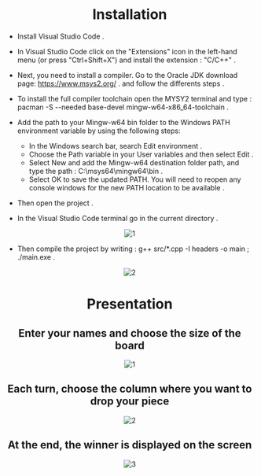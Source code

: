 <div align="center">
  
# Installation
  
</div>
  
 - Install Visual Studio Code .
 - In Visual Studio Code click on the "Extensions" icon in the left-hand menu (or press "Ctrl+Shift+X") and install the extension : "C/C++" .
 - Next, you need to install a compiler. Go to the Oracle JDK download page: https://www.msys2.org/ .
   and follow the differents steps .
 - To install the full compiler toolchain open the MYSY2 terminal and type : pacman -S --needed base-devel mingw-w64-x86_64-toolchain .
 
 - Add the path to your Mingw-w64 bin folder to the Windows PATH environment variable by using the following steps:
     - In the Windows search bar, search Edit environment .
     - Choose the Path variable in your User variables and then select Edit .
     - Select New and add the Mingw-w64 destination folder path, and type the path : C:\msys64\mingw64\bin .
     - Select OK to save the updated PATH. You will need to reopen any console windows for the new PATH location to be available .

- Then open the project .
- In the Visual Studio Code terminal go in the current directory .
<div align="center">
  
![1](https://github.com/YassineProDev/CPP_Connect4/assets/120946916/e9f3aad3-5025-43fc-a472-6d987a0b47bb)
  
</div>

- Then compile the project by writing  : g++ src/*.cpp -I headers -o main ; ./main.exe .

<div align="center">
  
![2](https://github.com/YassineProDev/CPP_Connect4/assets/120946916/99d79694-d856-4b45-b692-540bb9324e41)


# Presentation


## Enter your names and choose the size of the board
  
![1](https://user-images.githubusercontent.com/120946916/234127981-d11ceed4-ff64-4b57-a73b-62f31858c20c.png)

## Each turn, choose the column where you want to drop your piece

![2](https://user-images.githubusercontent.com/120946916/234127989-585e598a-b3a2-422b-b189-86d0bd7d4b8b.png)

## At the end, the winner is displayed on the screen

![3](https://user-images.githubusercontent.com/120946916/234128001-77671b94-05f5-4a1b-87ce-5d19c9a6e148.png)

</div>
